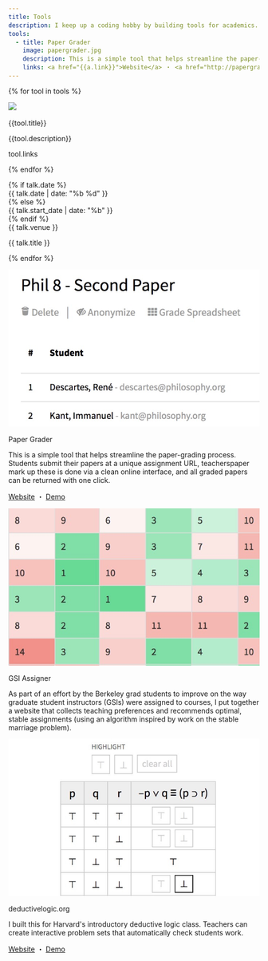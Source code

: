 ```yaml
---
title: Tools
description: I keep up a coding hobby by building tools for academics.
tools:
  - title: Paper Grader
    image: papergrader.jpg
    description: This is a simple tool that helps streamline the paper-grading process. Students submit their papers at a unique assignment URL, teachers mark up the papers online, and all graded papers can be returned with one click.
    links: <a href="{{a.link}}">Website</a> ・ <a href="http://papergrader.org/demo">Demo</a></p>
---
```


{% for tool in tools %}

<div class="row mb-3">
  <div class="col-12 col-md-4 push-md-8 text-center">
    <img src="assets/images/{{ tool.image }}" class="rounded img-fluid tools-img mt-md-0 mb-md-0 mt-4 mb-4">
  </div>
  <div class="col-12, col-md-8 pull-md-4">
    <p class="item-title">{{tool.title}}</p>
    <p>{{tool.description}}</p>
    <p class="little-links">tool.links</p>
  </div>
</div>

{% endfor %}

<div class="talk row">
  {% if talk.date %}
  <div class="talk-date col">{{ talk.date | date: "%b %d" }}</div>
  {% else %}
  <div class="talk-date col">{{ talk.start_date | date: "%b" }}</div>
  {% endif %}
  <div class="col">
    <div class="talk-venue">{{ talk.venue }}</div>
    <p class="talk-title">{{ talk.title }}</p>
  </div>
</div>

{% endfor %}

<div class="row mb-3">
  <div class="col-12 col-md-4 push-md-8 text-center">
    <img src="assets/images/papergrader.jpg" class="rounded img-fluid tools-img mt-md-0 mb-md-0 mt-4 mb-4">
  </div>
  <div class="col-12, col-md-8 pull-md-4">
    <p class="item-title">Paper Grader</p>
    <p>This is a simple tool that helps streamline the paper-grading process. Students submit their papers at a unique assignment URL, teacherspaper mark up these is done via a clean online interface, and all graded papers can be returned with one click.</p>
    <p class="little-links"><a href="http://papergrader.org">Website</a> ・ <a href="http://papergrader.org/demo">Demo</a></p>
  </div>
</div>

<div class="row mb-3">
  <div class="col-12 col-md-4 push-md-8 text-center">
    <img src="assets/images/gsiassigner.jpg" class="rounded img-fluid tools-img mt-md-0 mb-md-0 mt-4 mb-4">
  </div>
  <div class="col-12, col-md-8 pull-md-4">
    <p class="item-title">GSI Assigner</p>
    <p>As part of an effort by the Berkeley grad students to improve on the way graduate student instructors (GSIs) were assigned to courses, I put together a website that collects teaching preferences and recommends optimal, stable assignments (using an algorithm inspired by work on the stable marriage problem).</p>
    <!-- <p class="little-links"><a href="http://gsiassigner.herokuapp.com">View Website</a></p> -->
  </div>
</div>

<div class="row mb-3">
  <div class="col-12 col-md-4 push-md-8 text-center">
    <img src="assets/images/deductivelogic.jpg" class="rounded img-fluid tools-img mt-md-0 mb-md-0 mt-4 mb-4">
  </div>
  <div class="col-12, col-md-8 pull-md-4">
    <p class="item-title">deductivelogic.org</p>
    <p>I built this for Harvard's introductory deductive logic class. Teachers can create interactive problem sets that automatically check students work.</p>
    <p class="little-links"><a href="http://deductivelogic.org">Website</a> ・ <a href="http://deductivelogic.org/psets/demo">Demo</a></p>
  </div>
</div>
